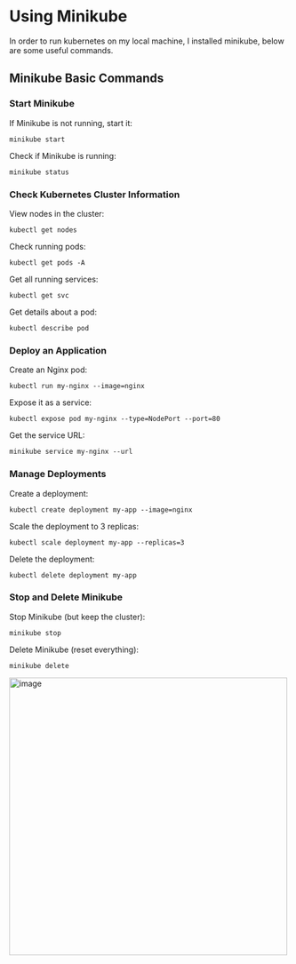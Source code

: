 # Using Minikube

In order to run kubernetes on my local machine, I installed minikube, below are some useful commands.

## Minikube Basic Commands

### Start Minikube

If Minikube is not running, start it:

`minikube start`

Check if Minikube is running:

`minikube status`

### Check Kubernetes Cluster Information

View nodes in the cluster:

`kubectl get nodes`

Check running pods:

`kubectl get pods -A`

Get all running services:

`kubectl get svc`

Get details about a pod:

`kubectl describe pod `

### Deploy an Application

Create an Nginx pod:

`kubectl run my-nginx --image=nginx`

Expose it as a service:

`kubectl expose pod my-nginx --type=NodePort --port=80`

Get the service URL:

`minikube service my-nginx --url`

### Manage Deployments

Create a deployment:

`kubectl create deployment my-app --image=nginx`

Scale the deployment to 3 replicas:

`kubectl scale deployment my-app --replicas=3`

Delete the deployment:

`kubectl delete deployment my-app` 

### Stop and Delete Minikube

Stop Minikube (but keep the cluster):

`minikube stop`

Delete Minikube (reset everything):

`minikube delete`


<img width="500" alt="image" src="https://github.com/user-attachments/assets/97bbb090-2ffc-470a-9600-d1072a61cf0e" />
